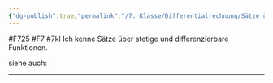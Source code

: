 ```yaml
---
{"dg-publish":true,"permalink":"/7. Klasse/Differentialrechnung/Sätze über stetige und differenzierbare Funktionen/"}
---
```


#F725 #F7 #7kl
Ich kenne Sätze über stetige und differenzierbare Funktionen.

siehe auch:
___
